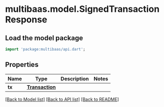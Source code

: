 # multibaas.model.SignedTransactionResponse

## Load the model package
```dart
import 'package:multibaas/api.dart';
```

## Properties
Name | Type | Description | Notes
------------ | ------------- | ------------- | -------------
**tx** | [**Transaction**](Transaction.md) |  | 

[[Back to Model list]](../README.md#documentation-for-models) [[Back to API list]](../README.md#documentation-for-api-endpoints) [[Back to README]](../README.md)


